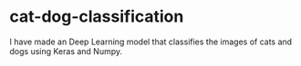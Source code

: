 # cat-dog-classification
I have made an Deep Learning model that classifies the images of cats and dogs using Keras and Numpy.
